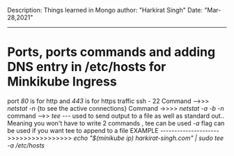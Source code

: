 Description: Things learned in Mongo 
author: "Harkirat Singh"
Date: "Mar-28,2021"

**************************************************************************************
# Ports, ports commands and adding DNS entry in /etc/hosts for Minkikube Ingress

port *80* is for http and *443* is for https traffic
ssh - 22 
Command -->>> *netstat -n* {to see the active connections}
Command ->>>> *netstat -a -b -n* 
command -->> *tee* --- used to send output to a file as well as standard out.. Meaning you won't have to write 2 commands , tee can be used 
*-a* flag can be used if you want tee to append to a file 
EXAMPLE --------------------->>>>>>>>>>>>>>>>   *echo "$(minikube ip) harkirat-singh.com" | sudo tee -a /etc/hosts*


